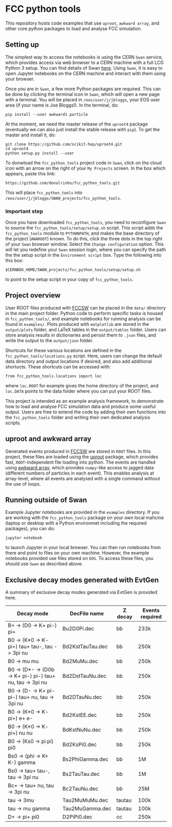 # FCC python tools

This repository hosts code examples that use `uproot`, `awkward array`, and other core python packages to load and analyse FCC simulation.

## Setting up

The simplest way to access the notebooks is using the CERN `Swan` service, which provides access via web browser to a CERN machine with a full LCG Python 3 setup. You can find details of Swan [here](https://swan.web.cern.ch/swan/). Using `Swan`, it is easy to open Jupyter notebooks on the CERN machine and interact with them using your browser. 

Once you are in `Swan`, a few more Python packages are required. This can be done by clicking the terminal icon in `Swan`, which will open a new page with a terminal. You will be placed in `/eos/user/j/jbloggs`, your EOS user area (if your name is Joe Bloggs!). In the terminal, do:
```
pip install --user awkward1 particle
```
At the moment, we need the master release of the `uproot4` package (eventually we can also just install the stable release with `pip`). To get the master and install it, do:
```
git clone https://github.com/scikit-hep/uproot4.git
cd uproot4
python setup.py install --user
```
To donwload the `fcc_python_tools` project code in `Swan`, click on the cloud icon with an arrow on the right of your `My Projects` screen. In the box which appears, paste this link:
```
https://github.com/donalrinho/fcc_python_tools.git
```
This will place `fcc_python_tools` into `/eos/user/j/jbloggs/SWAN_projects/fcc_python_tools`.

### Important step

Once you have downloaded `fcc_python_tools`, you need to reconfigure `Swan` to source the `fcc_python_tools/setup/setup.sh` script. This script adds the `fcc_python_tools` module to `PYTHONPATH`, and makes the base directory of the project (`ANAROOT`) known. To do this, click the three dots in the top right of your `Swan` browser window. Select the `Change configuration` option. This will let you redefine your `Swan` session login, where you can specify the path the the setup script in the `Environment script` box. Type the following into this box:
```
$CERNBOX_HOME/SWAN_projects/fcc_python_tools/setup/setup.sh
```
to point to the setup script in your copy of `fcc_python_tools`.

## Project overview

User ROOT files produced with [FCCSW](https://github.com/HEP-FCC/FCCSW) can be placed in the `data/` directory in the main project folder. Python code to perform specific tasks is housed in `fcc_python_tools/`, and example notebooks for running analysis can be found in `examples/`. Plots produced with `matplotlib` are stored in the `output/plots` folder, and LaTeX tables in the `output/tables` folder. Users can store analysis results in dictionaries and persist them to `.json` files, and write the output to the `output/json` folder.

Shortcuts for these various locations are defined in the `fcc_python_tools/locations.py` script. Here, users can change the default data directory and output locations if desired, and also add additional shortucts. These shortcuts can be accessed with:
```
from fcc_python_tools.locations import loc
```
where `loc.ROOT` for example gives the home directory of the project, and `loc.DATA` points to the data folder where you can put your ROOT files. 

This project is intended as an example analysis framework, to demonstrate how to load and analyse FCC simulation data and produce some useful output. Users are free to extend the code by adding their own functions into the `fcc_python_tools` folder and writing their own dedicated analysis scripts.

## uproot and awkward array

Generated events produced in [FCCSW](https://github.com/HEP-FCC/FCCSW) are stored in `ROOT` files. In this project, these files are loaded using the [uproot](https://github.com/scikit-hep/uproot4) package, which provides fast, `ROOT`-independent file loading into python. The events are handled using [awkward array](https://github.com/scikit-hep/awkward-1.0), which provides `numpy`-like access to jagged data (different numbers of particles in each event). This enables analysis at array-level, where all events are analysed with a single command without the use of loops.

## Running outside of Swan

Example Jupyter notebooks are provided in the `examples` directory. If you are working with the `fcc_python_tools` package on your own local mahcine (laptop or desktop with a Python environmet including the required packages), you can do:
```
jupyter notebook
```
to launch Jupyter in your local browser. You can then run notebooks from there and point to files on your own machine. However, the example notebooks provided use files stored on `EOS`. To access these files, you should use `Swan` as described above.

## Exclusive decay modes generated with EvtGen

A summary of exclusive decay modes generated via EvtGen is provided here. 

| Decay mode | DecFile name | Z decay | Events required |
| -----------|--------------|---------|----------------|
| B+ -> (D0 -> K+ pi-) pi+ | Bu2D0Pi.dec | bb | 233k |
| B0 -> (K*0 -> K- pi+) tau+ tau-, tau -> 3pi nu | Bd2KstTauTau.dec | bb | 250k |
| B0 -> mu mu | Bd2MuMu.dec | bb | 250k |
| B0 -> (D*- -> (D0b -> K+ pi-) pi-) tau+ nu, tau -> 3pi nu | Bd2DstTauNu.dec | bb | 250k |
| B0 -> (D- -> K+ pi- pi-) tau+ nu, tau -> 3pi nu | Bd2DTauNu.dec | bb | 250k |
| B0 -> (K*0 -> K- pi+) e+ e- | Bd2KstEE.dec | bb | 250k |
| B0 -> (K*0 -> K- pi+) nu nu | BdKstNuNu.dec | bb | 250k |
| B0 -> (Ks0 -> pi pi) pi0 | Bd2KsPi0.dec | bb | 250k |
| Bs0 -> (phi -> K+ K-) gamma | Bs2PhiGamma.dec | bb | 1M |
| Bs0 -> tau+ tau-, tau -> 3pi nu | Bs2TauTau.dec | bb | 1M |
| Bc+ -> tau+ nu, tau -> 3pi nu | Bc2TauNu.dec | bb | 25M |
| tau -> 3mu | Tau2MuMuMu.dec | tautau | 100k |
| tau -> mu gamma | Tau2MuGamma.dec | tautau | 100k |
| D+ -> pi+ pi0 | D2PiPi0.dec | cc | 250k |
